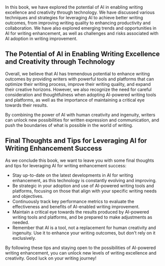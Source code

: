 
In this book, we have explored the potential of AI in enabling writing excellence and creativity through technology. We have discussed various techniques and strategies for leveraging AI to achieve better writing outcomes, from improving writing quality to enhancing productivity and collaboration. We have also explored emerging trends and opportunities in AI for writing enhancement, as well as challenges and risks associated with AI adoption in writing improvement.

The Potential of AI in Enabling Writing Excellence and Creativity through Technology
------------------------------------------------------------------------------------

Overall, we believe that AI has tremendous potential to enhance writing outcomes by providing writers with powerful tools and platforms that can optimize their writing process, improve their writing quality, and expand their creative horizons. However, we also recognize the need for careful consideration and thoughtfulness when adopting AI-powered writing tools and platforms, as well as the importance of maintaining a critical eye towards their results.

By combining the power of AI with human creativity and ingenuity, writers can unlock new possibilities for written expression and communication, and push the boundaries of what is possible in the world of writing.

Final Thoughts and Tips for Leveraging AI for Writing Enhancement Success
-------------------------------------------------------------------------

As we conclude this book, we want to leave you with some final thoughts and tips for leveraging AI for writing enhancement success:

* Stay up-to-date on the latest developments in AI for writing enhancement, as this technology is constantly evolving and improving.
* Be strategic in your adoption and use of AI-powered writing tools and platforms, focusing on those that align with your specific writing needs and objectives.
* Continuously track key performance metrics to evaluate the effectiveness and benefits of AI-enabled writing improvement.
* Maintain a critical eye towards the results produced by AI-powered writing tools and platforms, and be prepared to make adjustments as needed.
* Remember that AI is a tool, not a replacement for human creativity and ingenuity. Use it to enhance your writing outcomes, but don't rely on it exclusively.

By following these tips and staying open to the possibilities of AI-powered writing enhancement, you can unlock new levels of writing excellence and creativity. Good luck on your writing journey!
